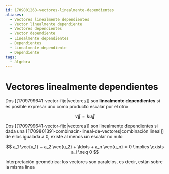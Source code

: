 ```yaml
---
id: 1709801268-vectores-linealmente-dependientes
aliases:
  - Vectores linealmente dependientes
  - Vector linealmente dependiente
  - Vectores dependientes
  - Vector dependiente
  - Linealmente dependientes
  - Dependientes
  - Linealmente dependiente
  - Dependiente
tags:
  - álgebra
---
```


# Vectores linealmente dependientes

Dos [[1709799641-vector-fijo|vectores]] son **linealmente dependientes** si es posible expresar uno como producto escalar por el otro

$$
\vec{v} = k \vec{u}
$$

Dos [[1709799641-vector-fijo|vectores]] son linealmente dependientes si dada una [[1709801391-combinacin-lineal-de-vectores|combinación lineal]] de ellos igualada a $0$, existe al menos un escalar no nulo

$$
a_1 \vec{u_1} + a_2 \vec{u_2} + \ldots + a_n \vec{u_n} = 0 \implies
\exists a_i \neq 0
$$

Interpretación geométrica: los vectores son paralelos, es decir, están sobre la misma línea
